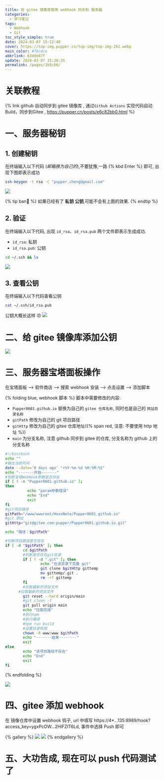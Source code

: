 ```yaml
---
title: 将 gitee 镜像库使用 webhook 同步到 服务器
categories: 
  - 学习笔记
tags: 
  - Webhook
  - Git
toc_style_simple: true
date: 2024-03-07 15:12:40
cover: https://top-img.pupper.cn/top-img/top-img-261.webp
main_color: #7bcdce
abbrlink: 63dde67f
update: 2024-03-07 15:26:35
permalink: /pages/1b5c66/
---
```


# 关联教程
{% link github 自动同步到 gitee 镜像库 , 通过`Github Actions` 实现代码自动Build，同步到Gitee , https://pupper.cn/posts/e6c82bb0.html %}

# 一、服务器秘钥

## 1. 创建秘钥

在终端输入以下代码 (*邮箱换为自己的*),不要犹豫,一路 {% kbd Enter %} 即可, 出现下图即表示成功

```bash
ssh-keygen -t rsa -C "pupper.cheng@gmail.com"
```
![](https://img.pupper.cn/img/1709712535.png)

{% tip ban🔴 %}
如果已经有了 **私钥** **公钥**,可能不会有上图的效果.
{% endtip %}

## 2. 验证

在终端输入以下代码, 出现 `id_rsa`、`id_rsa.pub` 两个文件即表示生成成功.

- `id_rsa`: 私钥
- `id_rsa.pub`: 公钥

```bash
cd ~/.ssh && ls
```
![](https://img.pupper.cn/img/1709793487.png)

## 3. 查看公钥

在终端输入以下代码查看公钥
```bash
cat ~/.ssh/id_rsa.pub
```
公钥大概长这样 :angry:
![](https://img.pupper.cn/img/1709793590.png)

# 二、给 gitee 镜像库添加公钥

![](https://img.pupper.cn/img/1709793726.png)

# 三、服务器宝塔面板操作



在宝塔面板 --> 软件商店 --> 搜索 webhook 安装 --> 点击设置 --> 添加脚本

{% folding blue, webhook 脚本 %}
脚本中需要修改的内容:
- `Pupper0601.github.io` 替换为自己的 `gitee 仓库名称`, 同时也是自己的 `网站目录名称`
- `gitPath` 修改为自己的 git 项目路径
- `gitHttp` 修改为自己的 gitee 仓库地址({% span red, 注意: 不要使用 http 地址 %})
- `main` 为分支名称, 注意 github 同步到 gitee 的仓库, 分支名称为 github 上的分支名称
```bash 
#!/bin/bash
echo ""
#输出当前时间
date --date='0 days ago' "+%Y-%m-%d %H:%M:%S"
echo "-------开始-------"
#判断宝塔WebHook参数是否存在
if [ ! -n "Pupper0601.github.io" ];
then
          echo "param参数错误"
          echo "End"
          exit
fi
#git项目路径
gitPath="/www/wwwroot/HexoNote/Pupper0601.github.io"
#git 网址
gitHttp="git@gitee.com:pupper/Pupper0601.github.io.git"

echo "路径：$gitPath"

#判断项目路径是否存在
if [ -d "$gitPath" ]; then
        cd $gitPath
        #判断是否存在git目录
        if [ ! -d ".git" ]; then
                echo "在该目录下克隆 git"
                git clone $gitHttp gittemp
                mv gittemp/.git .
                rm -rf gittemp
        fi
        #拉取最新的项目文件
      #拉取最新的项目文件
        git reset --hard origin/main
        #git clean -f
        git pull origin main
        echo "拉取完成"
        #执行npm
        #执行编译
        #npm run build
        #设置目录权限
        chown -R www:www $gitPath
        echo "-------结束--------"
        exit
else
        echo "该项目路径不存在"
        echo "End"
        exit
fi
```
{% endfolding %}

![](https://img.pupper.cn/img/1709793938.png)

# 四、gitee 添加 webhook 

在 镜像仓库中设置 webhook 钩子, url 中填写 https://4*.*.*.135:8989/hook?access_key=ygxPcOW...2HIFZlT6Ld,
事件中选择 Push 即可

{% gallery %}
![](https://img.pupper.cn/img/1709794555.png)
![](https://img.pupper.cn/img/1709795197.png)
{% endgallery %}

# 五、大功告成, 现在可以 push 代码测试了
